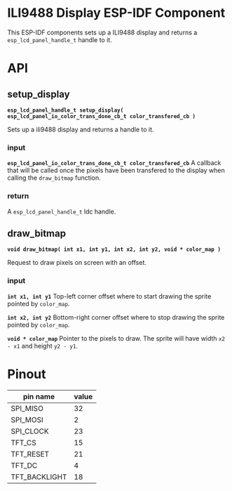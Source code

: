 # ILI9488 Display ESP-IDF Component

This ESP-IDF components sets up a ILI9488 display and returns a `esp_lcd_panel_handle_t` handle to it.

# API

## setup_display
**`esp_lcd_panel_handle_t setup_display( esp_lcd_panel_io_color_trans_done_cb_t color_transfered_cb )`**

Sets up a ili9488 display and returns a handle to it.

### input
**`esp_lcd_panel_io_color_trans_done_cb_t color_transfered_cb`**
A callback that will be called once the pixels have been transfered to the display when calling the `draw_bitmap` function.

### return
A `esp_lcd_panel_handle_t` ldc handle.

## draw_bitmap
**`void draw_bitmap( int x1, int y1, int x2, int y2, void * color_map )`**

Request to draw pixels on screen with an offset.

### input
**`int x1, int y1`**
Top-left corner offset where to start drawing the sprite pointed by `color_map`.

**`int x2, int y2`**
Bottom-right corner offset where to stop drawing the sprite pointed by `color_map`.

**`void * color_map`**
Pointer to the pixels to draw. The sprite will have width `x2 - x1` and height `y2 - y1`.

# Pinout

|  pin name |  value |
| ------------ | ------------ |
| SPI_MISO | 32 |
| SPI_MOSI | 2 |
| SPI_CLOCK | 23 |
| TFT_CS | 15 |
| TFT_RESET | 21 |
| TFT_DC | 4 |
| TFT_BACKLIGHT | 18 |
